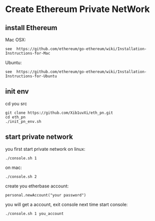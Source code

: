 # Create Ethereum Private NetWork

## install Ethereum
Mac OSX:
```
see  https://github.com/ethereum/go-ethereum/wiki/Installation-Instructions-for-Mac
```

Ubuntu:
```
see  https://github.com/ethereum/go-ethereum/wiki/Installation-Instructions-for-Ubuntu
```

## init env
cd you src
```
git clone https://github.com/Xib1uvXi/eth_pn.git
cd eth_pn
./init_pn_env.sh
```

## start private network
you first start private network
on linux:
```
./console.sh 1
```
on mac:
```
./console.sh 2
```

create you etherbase account:
```
personal.newAccount("your password")
```

you will get a account, exit console
next time start console:
```
./console.sh 1 you_account
```